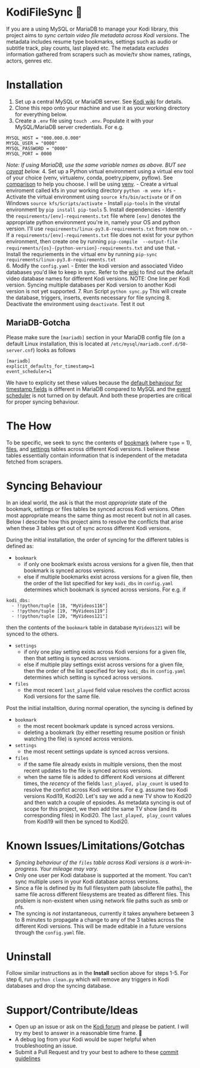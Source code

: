 # KodiFileSync 🔄
If you are a using MySQL or MariaDB to manage your Kodi library, 
this project aims to _sync certain video file metadata across Kodi versions_. The metadata includes 
resume type bookmarks, settings such as audio or subtitle track, play counts, last played etc.
The metadata _excludes_ information gathered from scrapers such as movie/tv show names, ratings, actors, genres etc. 


# Installation
1. Set up a central MySQL or MariaDB server. See [Kodi wiki](https://kodi.wiki/view/MySQL) for details. 
2. Clone this repo onto your machine and use it as your working directory for everything below.
3. Create a `.env` file using `touch .env`. Populate it with your MySQL/MariaDB server credentials. For e.g.
```
MYSQL_HOST = "000.000.0.000"
MYSQL_USER = "0000"
MYSQL_PASSWORD = "0000"
MYSQL_PORT = 0000
```
_Note: If using MariaDB, use the same variable names as above. BUT see [caveat](#mariadb-gotcha) below._
4. Set up a Python virtual environment using a virtual env tool of your choice (venv, virtualenv, conda, poetry,pipenv, pyflow). See [comparison](https://dev.to/bowmanjd/python-tools-for-managing-virtual-environments-3bko) to help
you choose. I will be using [venv](https://docs.python.org/3/library/venv.html).
    - Create a virtual enviroment called kfs in your working directory `python -m venv kfs`
    - Activate the virtual environment using `source kfs/bin/activate` or if on Windows `source kfs/Scripts/activate`
    - Install `pip-tools` in the virutal environment by `pip install pip-tools`
5. Install dependencies
    - Identitfy the `requirements/[env]-requirements.txt` file where `[env]` denotes the appropriate python environment you're in, namely your OS and python version. I'll use `requirements/linux-py3.8-requirements.txt` from now on.
        - If a `requirements/[env]-requirements.txt` file does not exist for your python environment, then create one by running `pip-compile  --output-file requirements/{os}-{python-version}-requirements.txt` and use that.
    - Install the requriements in the virtual env by running `pip-sync requirements/linux-py3.8-requirements.txt`  
6. Modify the `config.yaml`
    - Enter the kodi version and associated Video databases you'd like to keep in sync. Refer to the [wiki](https://kodi.wiki/view/Databases) to find out the default video database names for different Kodi versions. NOTE: One line per Kodi version. Syncing multiple databases per Kodi version to another Kodi version is not yet supported.
7. Run Script `python sync.py` This will create the database, triggers, inserts, events necessary for file syncing
8. Deactivate the environment using `deactivate`. Test it out


## MariaDB-Gotcha
Please make sure the `[mariadb]` section in your MariaDB config file (on a default Linux installation, this is located at `/etc/mysql/mariadb.conf.d/50-server.cnf`) looks as follows
```
[mariadb]
explicit_defaults_for_timestamp=1
event_scheduler=1
```
We have to explicity set these values because the [default behaviour for timestamp fields](https://mariadb.com/kb/en/timestamp/#automatic-values) is different
in MariaDB compared to MySQL and the [event scheduler](https://mariadb.com/kb/en/events/) is not turned on by default. And both these properties are critical for proper syncing behaviour.


# The How
To be specific, we seek to sync the contents of
[bookmark](https://kodi.wiki/view/Databases/MyVideos#bookmark) (where `type` = 1), [files](https://kodi.wiki/view/Databases/MyVideos#files),
and [settings](https://kodi.wiki/view/Databases/MyVideos#settings) tables across different Kodi versions. 
I believe these tables essentially contain information that is independent of the metadata fetched from scrapers.   


# Syncing Behaviour 
In an ideal world, the ask is that the most _appropriate_ state of the bookmark, settings or files tables be synced across Kodi versions. Often 
most appropriate means the same thing as most recent but not in all cases. Below I describe how this project aims to resolve 
the conflicts that arise when these 3 tables get out of sync across different Kodi versions.

During the initial installation, the order of syncing for the different tables is defined as:
- `bookmark`
    - if only one bookmark exists across versions for a given file, then that bookmark is synced across versions.
    - else if multiple bookmarks exist across versions for a given file, then the order of the list specified for key `kodi_dbs` in `config.yaml` determines which bookmark is synced across versions.
    For e.g. if 
```
kodi_dbs:
  - !!python/tuple [18, "MyVideos116"]
  - !!python/tuple [19, "MyVideos119"]
  - !!python/tuple [20, "MyVideos121"]
```
then the contents of the `bookmark` table in database `MyVideos121` will be synced to the others.
- `settings`
    - if only one play setting exists across Kodi versions for a given file, then that setting is synced across versions.
    - else if multiple play settings exist across versions for a given file, then the order of the list specified for key `kodi_dbs` in `config.yaml` determines which setting is synced across versions. 
- `files`
    - the most recent `last_played` field value resolves the conflict across Kodi versions for the same file. 

Post the initial installtion, during normal operation, the syncing is defined by
- `bookmark`
    - the most recent bookmark update is synced across versions.
    - deleting a bookmark (by either resetting resume position or finish watching the file) is synced across versions.
- `settings`
    - the most recent settings update is synced across versions.
- `files`
    - if the same file already exists in multiple versions, then the most recent updates to the file is synced across versions. 
    - when the same file is added to different Kodi versions at different times, the _recency_ of the fields `last_played, play_count` is used to resolve the 
    confict across Kodi versions. For e.g. assume two Kodi versions Kodi19, Kodi20. Let's say we add a new TV show to Kodi20 and then watch a couple of epsiodes. 
    As metadata syncing is out of scope for this project, we then add the same TV show (and its corresponding files) in Kodi20. 
    The `last_played, play_count` values from Kodi19 will then be synced to Kodi20.

 
# Known Issues/Limitations/Gotchas
- _Syncing behaviour of the `files` table across Kodi versions is a work-in-progress. Your mileage may vary._ 
- Only one user per Kodi database is supported at the moment. You can't sync multiple users in your Kodi database across versions.
- Since a file is defined by its full filesystem path (absolute file paths), the same file across different filesystems are treated as different files. 
    This problem is non-existent when using network file paths such as smb or nfs.
- The syncing is _not_ instantaneous, currently it takes anywhere between 3 to 8 minutes to propagate a change to any of the 3 tables across the different Kodi versions. 
    This will be made editable in a future versions through the `config.yaml` file.

# Uninstall
Follow similar instructions as in the **Install** section above for steps 1-5. For step 6, run `python clean.py` which will remove any triggers in Kodi databases and drop the syncing database.

# Support/Contribute/Ideas
- Open up an issue or ask on the [Kodi forum](https://forum.kodi.tv/showthread.php?tid=376472) and please be patient. I will try my best to answer in a reasonable time frame. 🙂
- A debug log from your Kodi would be super helpful when troubleshooting an issue.
- Submit a Pull Request and try your best to adhere to these [commit guidelines](https://www.conventionalcommits.org/en/v1.0.0/)

